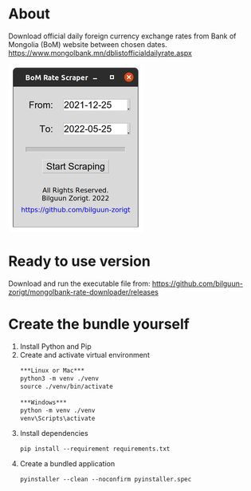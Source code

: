 # About
Download official daily foreign currency exchange rates from Bank of Mongolia (BoM) website between chosen dates. https://www.mongolbank.mn/dblistofficialdailyrate.aspx

![screenshot](https://raw.githubusercontent.com/bilguun-zorigt/mongolbank-rate-downloader/main/Python%20-%20GUI/screenshot.png)

# Ready to use version
Download and run the executable file from:
https://github.com/bilguun-zorigt/mongolbank-rate-downloader/releases

# Create the bundle yourself

1. Install Python and Pip
2. Create and activate virtual environment
    ```
    ***Linux or Mac***
    python3 -m venv ./venv
    source ./venv/bin/activate 

    ***Windows***
    python -m venv ./venv
    venv\Scripts\activate
    ```
3. Install dependencies
    ```
    pip install --requirement requirements.txt
    ```
4. Create a bundled application
    ```
    pyinstaller --clean --noconfirm pyinstaller.spec 
    ```

